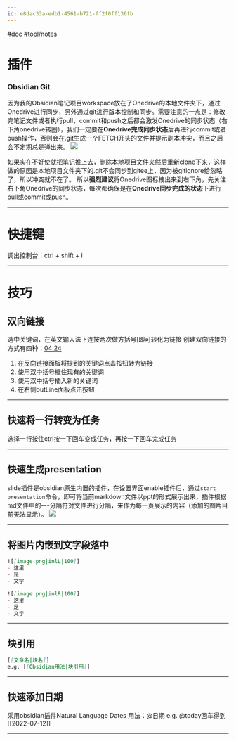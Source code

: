 ```yaml
---
id: e8dac33a-edb1-4561-b721-ff2f0ff136fb
---
```

#doc #tool/notes
# 插件
### Obsidian Git
因为我的Obsidian笔记项目workspace放在了Onedrive的本地文件夹下，通过Onedrive进行同步，另外通过git进行版本控制和同步。需要注意的一点是：修改完笔记文件或者执行pull，commit和push之后都会激发Onedrive的同步状态（右下角onedrive转圈），我们一定要在**Onedrive完成同步状态**后再进行commit或者push操作，否则会在.git生成一个FETCH开头的文件并提示副本冲突，而且之后会不定期总是弹出来。
![](https://zjpimage.oss-cn-qingdao.aliyuncs.com/FETCH%E5%86%B2%E7%AA%81%E5%88%9B%E5%BB%BA%E5%89%AF%E6%9C%AC.png)

如果实在不好使就把笔记推上去，删除本地项目文件夹然后重新clone下来，这样做的原因是本地项目文件夹下的.git不会同步到gitee上，因为被gitignore给忽略了，所以冲突就不在了。
所以**强烈建议**将Onedrive图标拽出来到右下角，先关注右下角Onedrive的同步状态，每次都确保是在**Onedrive同步完成的状态**下进行pull或commit或push。

---

# 快捷键
调出控制台：ctrl + shift + i

---

# 技巧
## 双向链接
选中关键词，在英文输入法下连按两次做方括号\[即可转化为链接
创建双向链接的方式有四种：[04:24](https://www.bilibili.com/video/BV1nR4y157kd/?spm_id_from=333.788#t=264.166756)
1. 在反向链接面板将提到的关键词点击按钮转为链接
2. 使用双中括号框住现有的关键词
3. 使用双中括号插入新的关键词
4. 在右侧outLine面板点击按钮

---

## 快速将一行转变为任务
选择一行按住ctrl按一下回车变成任务，再按一下回车完成任务

---

## 快速生成presentation
slide插件是obsidian原生内置的插件，在设置界面enable插件后，通过`start presentation`命令，即可将当前markdown文件以ppt的形式展示出来，插件根据md文件中的---分隔符对文件进行分隔，来作为每一页展示的内容（添加的图片目前无法显示）。
![](https://zjpimage.oss-cn-qingdao.aliyuncs.com/%E5%BF%AB%E9%80%9F%E7%94%9F%E6%88%90presentation.png)

---
## 将图片内嵌到文字段落中
```markdown
![[image.png|inlL|100]]  
- 这里  
- 是
- 文字
```

```markdown
![[image.png|inlR|100]]  
- 这里  
- 是
- 文字
```

---

## 块引用
```Markdown
[[文章名|块名]]
e.g. [[Obsidian用法|块引用]]
```
---
## 快速添加日期
采用obsidian插件Natural Language Dates
用法：@日期
e.g. @today回车得到[[2022-07-12]]

---
